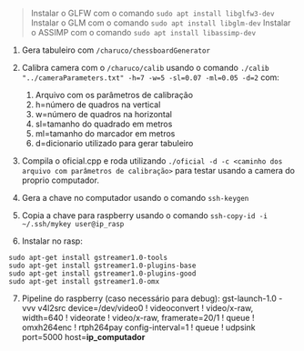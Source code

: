 > Instalar o GLFW com o comando `sudo apt install libglfw3-dev`
> Instalar o GLM com o comando `sudo apt install libglm-dev`
> Instalar o ASSIMP com o comando `sudo apt install libassimp-dev`


1. Gera tabuleiro com `/charuco/chessboardGenerator`
2. Calibra camera com o `/charuco/calib` usando o comando `./calib "../cameraParameters.txt" -h=7 -w=5 -sl=0.07 -ml=0.05 -d=2` com:
    1. Arquivo com os parâmetros de calibração
    2. h=número de quadros na vertical
    3. w=número de quadros na horizontal
    4. sl=tamanho do quadrado em metros
    5. ml=tamanho do marcador em metros
    6. d=dicionario utilizado para gerar tabuleiro
3. Compila o oficial.cpp e roda utilizando `./oficial -d -c <caminho dos arquivo com parâmetros de calibração>` para testar usando a camera do proprio computador.

4. Gera a chave no computador usando o comando `ssh-keygen`
5. Copia a chave para raspberry usando o comando `ssh-copy-id -i ~/.ssh/mykey user@ip_rasp`
6. Instalar no rasp:

```
sudo apt-get install gstreamer1.0-tools
sudo apt-get install gstreamer1.0-plugins-base
sudo apt-get install gstreamer1.0-plugins-good
sudo apt-get install gstreamer1.0-omx
```
7. Pipeline do raspberry (caso necessário para debug): gst-launch-1.0 -vvv v4l2src device=/dev/video0 ! videoconvert ! video/x-raw, width=640 ! videorate ! video/x-raw, framerate=20/1 ! queue ! omxh264enc ! rtph264pay config-interval=1 ! queue ! udpsink port=5000 host=**ip_computador**
